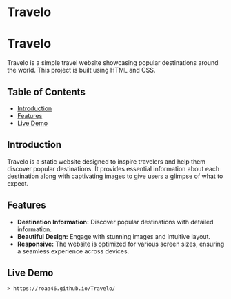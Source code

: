 # Travelo
# Travelo

Travelo is a simple travel website showcasing popular destinations around the world. This project is built using HTML and CSS.

## Table of Contents

- [Introduction](#introduction)
- [Features](#features)
- [Live Demo](#LiveDemo)

## Introduction

Travelo is a static website designed to inspire travelers and help them discover popular destinations. It provides essential information about each destination along with captivating images to give users a glimpse of what to expect.

## Features

- **Destination Information:** Discover popular destinations with detailed information.
- **Beautiful Design:** Engage with stunning images and intuitive layout.
- **Responsive:** The website is optimized for various screen sizes, ensuring a seamless experience across devices.

## Live Demo
    > https://roaa46.github.io/Travelo/
